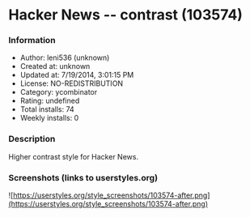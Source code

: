 # Hacker News -- contrast (103574)

### Information
- Author: leni536 (unknown)
- Created at: unknown
- Updated at: 7/19/2014, 3:01:15 PM
- License: NO-REDISTRIBUTION
- Category: ycombinator
- Rating: undefined
- Total installs: 74
- Weekly installs: 0


### Description
Higher contrast style for Hacker News.


### Screenshots (links to userstyles.org)
![https://userstyles.org/style_screenshots/103574-after.png](https://userstyles.org/style_screenshots/103574-after.png)



